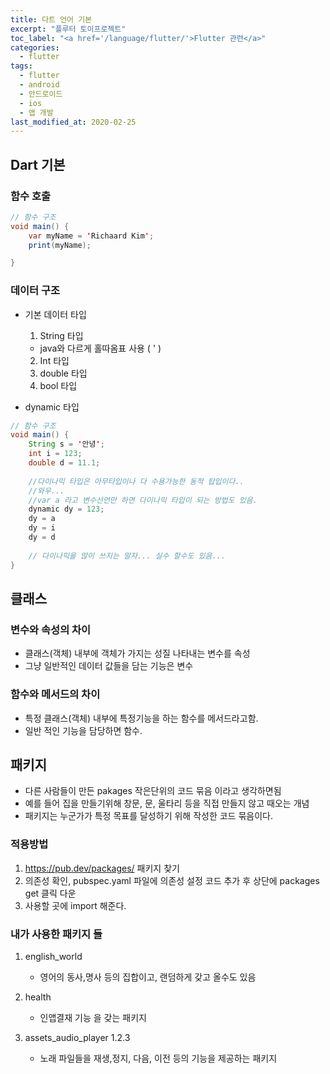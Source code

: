 ```yaml
---
title: 다트 언어 기본
excerpt: "플루터 토이프로젝트"
toc_label: "<a href='/language/flutter/'>Flutter 관련</a>"
categories:
  - flutter
tags:
  - flutter
  - android
  - 안드로이드
  - ios
  - 앱 개발
last_modified_at: 2020-02-25
---
```


## Dart 기본
### 함수 호출
~~~java
// 함수 구조
void main() {
    var myName = 'Richaard Kim';
    print(myName);

}
~~~
### 데이터 구조

- 기본 데이터 타입   
    1) String 타입  
    - java와 다르게 홀따옴표 사용 ( ' )   

    2) Int 타입   
    3) double 타입   
    4) bool 타입   
- dynamic 타입
~~~java
// 함수 구조
void main() {
    String s = '안녕';
    int i = 123;
    double d = 11.1;
    
    //다이나믹 타입은 아무타입이나 다 수용가능한 동적 탑입이다.. 
    //와우...
    //var a 라고 변수선언만 하면 다이나믹 타입이 되는 방법도 있음.
    dynamic dy = 123;
    dy = a
    dy = i
    dy = d
    
    // 다이나믹을 많이 쓰지는 말자... 실수 할수도 있음...
}
~~~
## 클래스
### 변수와 속성의 차이
- 클래스(객체) 내부에 객체가 가지는 성질 나타내는 변수를 속성
- 그냥 일반적인 데이터 값들을 담는 기능은 변수 

### 함수와 메서드의 차이
- 특정 클래스(객체) 내부에 특정기능을 하는 함수를 메서드라고함.
- 일반 적인 기능을 담당하면 함수.

## 패키지
- 다른 사람들이 만든 pakages 작은단위의 코드 묶음 이라고 생각하면됨
- 예를 들어 집을 만들기위해 창문, 문, 울타리 등을 직접 만들지 않고 때오는 개념
- 패키지는 누군가가 특정 목표를 달성하기 위해 작성한 코드 묶음이다.

### 적용방법
1. <https://pub.dev/packages/> 패키지 찾기
2. 의존성 확인, pubspec.yaml 파일에 의존성 설정 코드 추가 후 상단에 packages get 클릭 다운
3. 사용할 곳에 import 해준다.

### 내가 사용한 패키지 들
1. english_world
    - 영어의 동사,명사 등의 집합이고, 랜덤하게 갖고 올수도 있음

2. health
    - 인앱결재 기능 을 갖는 패키지

3. assets_audio_player 1.2.3
    - 노래 파일들을 재생,정지, 다음, 이전 등의 기능을 제공하는 패키지